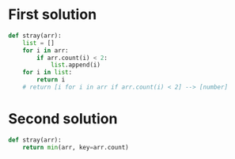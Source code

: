 # First solution 

```python
def stray(arr):
    list = []
    for i in arr:
        if arr.count(i) < 2:
            list.append(i)
    for i in list:
        return i
    # return [i for i in arr if arr.count(i) < 2] --> [number]
```

# Second solution

```python
def stray(arr):
    return min(arr, key=arr.count)
```
